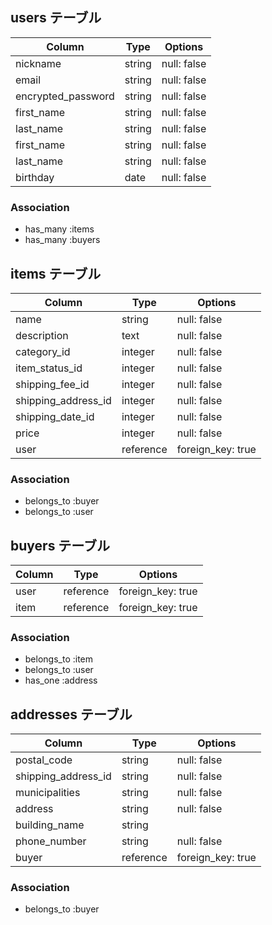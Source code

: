 ## users テーブル

| Column             | Type    | Options      |
| ------------------ | ------- | ------------ |
| nickname           | string  | null: false  |
| email              | string  | null: false  |
| encrypted_password | string  | null: false  |
| first_name         | string  | null: false  |
| last_name          | string  | null: false  |
| first_name         | string  | null: false  |
| last_name          | string  | null: false  |
| birthday           | date    | null: false  | 

### Association
- has_many :items
- has_many :buyers


## items テーブル

| Column              | Type      | Options           |
| ------------------- | --------- | ----------------- |
| name                | string    | null: false       |
| description         | text      | null: false       |
| category_id         | integer   | null: false       | 
| item_status_id      | integer   | null: false       | 
| shipping_fee_id     | integer   | null: false       |
| shipping_address_id | integer   | null: false       |
| shipping_date_id    | integer   | null: false       |
| price               | integer   | null: false       |
| user                | reference | foreign_key: true |

### Association
- belongs_to :buyer
- belongs_to :user


## buyers テーブル

| Column        | Type      | Options           |
| ------------- | --------- | ----------------- |
| user          | reference | foreign_key: true |
| item          | reference | foreign_key: true |

### Association
- belongs_to :item
- belongs_to :user
- has_one :address


## addresses テーブル

| Column              | Type      | Options           |
| ------------------- | --------- | ----------------- |
| postal_code         | string    | null: false       |
| shipping_address_id | string    | null: false       |
| municipalities      | string    | null: false       |
| address             | string    | null: false       |
| building_name       | string    |                   | 
| phone_number        | string    | null: false       |
| buyer               | reference | foreign_key: true |

### Association
- belongs_to :buyer

